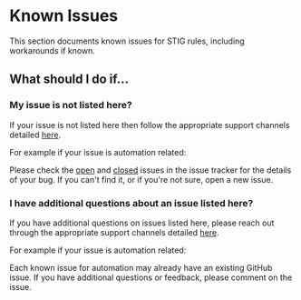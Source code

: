 # Known Issues
This section documents known issues for STIG rules, including workarounds if known.

## What should I do if...

### My issue is not listed here?
If your issue is not listed here then follow the appropriate support channels detailed [here](../support.md).

For example if your issue is automation related:  

Please check the [open](https://github.com/vmware/dod-compliance-and-automation/issues) and [closed](https://github.com/vmware/dod-compliance-and-automation/issues?q=is%3Aissue+is%3Aclosed) issues in the issue tracker for the details of your bug. If you can't find it, or if you're not sure, open a new issue.  

### I have additional questions about an issue listed here?
If you have additional questions on issues listed here, please reach out through the appropriate support channels detailed [here](../support.md).  

For example if your issue is automation related:  

Each known issue for automation may already have an existing GitHub issue. If you have additional questions or feedback, please comment on the issue.  

